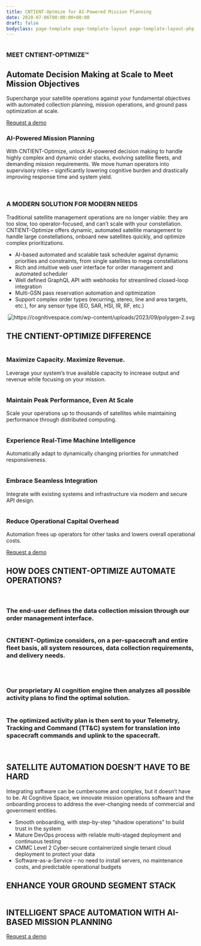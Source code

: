```yaml
---
title: CNTIENT-Optmize for AI-Powered Mission Planning
date: 2020-07-06T00:00:00+08:00
draft: false
bodyclass: page-template page-template-layout page-template-layout-php page page-id-226
---
```


<article id="post-226" class="post-226 page type-page status-publish hentry">


  <div class="entry-content">



<!-- banner start  -->
<section id="iframe_block_7f916b32f8f994e51a1e166c0550bda0" class="york-hero-banner product-only product-banner" >
      <img decoding="async" src="/wp-content/uploads/2023/09/blue-dot.svg" class="bg-img" alt="" />
    <div id="particles-js1"></div>
  <div class="container h-100">
    <div
      class="row h-100 align-items-center text-center justify-content-center"
    >
      <div class="col-lg-10 col-md-12 col-sm-12">
                  <h3 class="wow animated fadeInUp delay3">MEET CNTIENT-OPTIMIZE™</h3>
                        <h2 class="wow animated fadeInUp delay4">
          Automate Decision Making at Scale to Meet Mission Objectives        </h2>
                        <p class="wow animated fadeInUp delay5 mb-3">
          Supercharge your satellite operations against your fundamental objectives with automated collection
planning, mission operations, and ground pass optimization at scale.        </p>
                          <a href="https://www.cognitivespace.com/contact/" class="primary_btn wow animated fadeInUp delay6">Request a demo </a>
              </div>
    </div>
  </div>
</section>
<!-- banner end  -->





<!-- AI Mission start  -->
<section id="iframe_block_b7057e6b8f89cf08cac61c29e3c80f5c" class=" ai-mission"  >
  <div class="container">
    <div class="row align-items-center justify-content-center">
            <div class="col-md-7">
                <h3 class="wow animated fadeIn delay3 animate__slower">
          AI-Powered Mission Planning        </h3>
                        <p class="wow animated fadeIn delay4 animate__slower">
          With CNTIENT-Optimize, unlock AI-powered decision making to handle highly complex and dynamic order stacks, evolving satellite fleets, and demanding mission requirements. We move human operators into supervisory roles – significantly lowering cognitive burden and drastically improving response time and system yield.        </p>
              </div>
                  <div class="col-md-4">
        <img decoding="async" src="/wp-content/uploads/2023/09/AI-mission.svg" class="wow animated fadeIn delay3 animate__slower w-100" alt="" title="AI-mission" />
      </div>
          </div>
  </div>
</section>
<!-- AI Mission end  -->



<!-- A Modern Solution section start -->
<section id="iframe_block_d294a55ef6b6adab9476489f066db079" class=" modern-solution new-frontier modern-solution"  >
  <div class="container">
    <div class="row">
      <div class="col-lg-6 col-md-12">
        <div
          class="video_box position-relative wow animated fadeIn delay5 animate__slower z-3"
        >
                      <img decoding="async" src="/wp-content/uploads/2023/09/morden-solution-bg.png" class="hero-side-bg" alt="" title="morden-solution-bg">
                    <a
            data-fancybox
            class="position-relative"
            href="wp-content/uploads/2023/09/MODERN-SOLUTION.mp4"
          >
                                <img
              class="img-fluid"
              src="/wp-content/uploads/2023/09/morden-solution-1.png"
              alt=""
              title="morden-solution (1)"
            />
                      <div class="yt-button">
              <div class="request-loader">
                <span
                  ><img
                    src="/wp-content/themes/cognitive-space/assets/images/play-circle.svg"
                    class=""
                    alt=""
                /></span>
              </div>
            </div>
          </a>
        </div>
      </div>
      <div class="col-lg-6 col-md-12">
        <div class="align-center">
          <div>
                        <h3 class="small-title wow animated fadeInUp delay2">
              A MODERN SOLUTION FOR MODERN NEEDS            </h3>
                                    <p class="paragraph mb_38 wow animated fadeInUp delay4">
              Traditional satellite management operations are no longer viable: they are too slow, too operator-focused, and can’t scale with your constellation. CNTIENT-Optimize offers dynamic, automated satellite management​ to handle large constellations, onboard new satellites quickly, and optimize complex prioritizations.            </p>
                        <ul class="listing wow animated fadeInUp delay6">
                            <li><span>AI-based automated and scalable task scheduler against dynamic priorities and constraints, from single satellites to mega constellations</span></li>
                            <li><span>Rich and intuitive web user interface for order management and automated scheduler</span></li>
                            <li><span>Well defined GraphQL API with webhooks for streamlined closed-loop integration</span></li>
                            <li><span>Multi-GSN pass reservation automation and optimization</span></li>
                            <li><span>Support complex order types (recurring, stereo, line and area targets, etc.), for any sensor type (EO, SAR, HSI, IR, RF, etc.)</span></li>
                          </ul>
                      </div>
        </div>
      </div>
    </div>
  </div>
      <img decoding="async" src="/wp-content/uploads/2023/09/polygen-1.svg" class="polygen-1" alt="" title="polygen (1)" />
        <img decoding="async" src="/wp-content/uploads/2023/09/polygen-2.svg" class="polygen-2" alt="https://cognitivespace.com/wp-content/uploads/2023/09/polygen-2.svg" title="polygen-2" />
  </section>
    <!-- A Modern Solution section end -->




<!-- new frontier section start -->
<section id="iframe_block_5771a6589d03c1d3e2c966e42863d8c9" class=" new-frontier Difference" >
  <div class="container">
          <h2 class="title">THE CNTIENT-OPTIMIZE DIFFERENCE</h2>
    <div class="row justify-content-center num-counter">
                        <div class="col-lg-4 col-md-6 col-sm-12">
            <div class="single-counter wow fadeInUp delay1">
              <div>
                                  <img decoding="async" src="/wp-content/uploads/2023/09/difference1.svg" alt="" title="difference1" />
                                                  <h3>Maximize Capacity. Maximize Revenue.</h3>
                                                <p>
                  Leverage your system’s true available capacity to increase                   output and revenue while focusing on your mission.                </p>
                              </div>
            </div>
          </div>
                  <div class="col-lg-4 col-md-6 col-sm-12">
            <div class="single-counter wow fadeInUp delay2">
              <div>
                                  <img decoding="async" src="/wp-content/uploads/2023/09/difference2.svg" alt="" title="difference2" />
                                                  <h3>Maintain Peak Performance, Even At Scale</h3>
                                                <p>
                  Scale your operations up to thousands of satellites while maintaining performance through distributed computing.                </p>
                              </div>
            </div>
          </div>
                  <div class="col-lg-4 col-md-6 col-sm-12">
            <div class="single-counter wow fadeInUp delay3">
              <div>
                                  <img decoding="async" src="/wp-content/uploads/2023/09/difference3.svg" alt="" title="difference3" />
                                                  <h3>Experience Real-Time Machine Intelligence</h3>
                                                <p>
                  Automatically adapt to dynamically changing priorities for unmatched responsiveness.                </p>
                              </div>
            </div>
          </div>
                  <div class="col-lg-4 col-md-6 col-sm-12">
            <div class="single-counter wow fadeInUp delay4">
              <div>
                                  <img decoding="async" src="/wp-content/uploads/2023/09/difference4.svg" alt="" title="difference4" />
                                                  <h3>Embrace Seamless Integration</h3>
                                                <p>
                  Integrate with existing systems and infrastructure via modern and secure API design.                </p>
                              </div>
            </div>
          </div>
                  <div class="col-lg-4 col-md-6 col-sm-12">
            <div class="single-counter wow fadeInUp delay5">
              <div>
                                  <img decoding="async" src="/wp-content/uploads/2023/09/difference5.svg" alt="" title="difference5" />
                                                  <h3>Reduce Operational  Capital Overhead</h3>
                                                <p>
                  Automation frees up operators for other tasks and lowers overall operational costs.                </p>
                              </div>
            </div>
          </div>
                          <div class="col-md-12">
        <a href="https://www.cognitivespace.com/contact/" class="primary_btn wow animated fadeInUp delay6">Request a demo</a>
      </div>
          </div>
  </div>
</section>
<!-- new frontier section end -->


<!-- CNTIENT-Optimize section start  -->
<section id="iframe_block_e5bac200ce9b3c726e4a86f1f51884cf" class=" optimize"  >
    <img decoding="async" src="/wp-content/uploads/2023/09/vector2-1.svg" class="vector1" alt="" title="vector2 (1)" />
    <div class="container">
        <h2 class="title wow animated fadeUp delay2">
      HOW DOES CNTIENT-OPTIMIZE AUTOMATE OPERATIONS?    </h2>
            <img decoding="async" src="/wp-content/uploads/2023/09/vector1.svg" class="vector2" alt="" title="vector1" />
                      <div class="row left">
        <div class="col-md-6">
          <div
            class="video_box position-relative wow animated fadeIn delay5 animate__slower z-3"
          >
                          <img decoding="async" src="/wp-content/uploads/2023/09/blue-dot-1.svg" class="bg-img" alt="" title="" />
                                    <img
              src="/wp-content/uploads/2023/09/optimizebg.png"
              class="hero-side-bg"
              alt=""
              title="optimizebg"
            />
                                    <div class="position-relative">
              <img decoding="async" class="img-fluid" src="/wp-content/uploads/2023/09/optimize1-3.png" alt="" title="optimize1 (3)" />
            </div>
                      </div>
        </div>
        <div class="col-lg-5 offset-lg-1 col-md-6">
          <div class="data wow animated fadeInRight delay2">
                        <div class="number">
              <img decoding="async" src="/wp-content/uploads/2023/09/1.svg" alt="" title="1" />
            </div>
                                    <h3>
              The end-user defines the data collection mission through our order management interface.            </h3>
                      </div>
        </div>
      </div>
                                  <div class="row right">
          <div class="col-md-6">
            <div class="data wow animated fadeInLeft delay2">
                                <div class="number">
                  <img decoding="async" src="/wp-content/uploads/2023/09/2-2.png" alt="" title="2 (2)" />
                </div>
                                                <h3>
                  CNTIENT-Optimize considers, on a per-spacecraft and entire fleet basis, all system resources, data collection requirements, and delivery needs.                </h3>
                            </div>
          </div>
          <div class="col-md-6">
            <div
              class="video_box position-relative wow animated fadeIn delay5 animate__slower z-3"
            >
                              <img decoding="async" src="/wp-content/uploads/2023/09/blue-dot-1.svg" class="bg-img" alt="" title="" />
                                          <img
                src="/wp-content/uploads/2023/09/optimizebg.png"
                class="hero-side-bg"
                alt=""
                title="optimizebg"
              />
                                          <div class="position-relative">
                <img decoding="async" class="img-fluid" src="/wp-content/uploads/2023/10/optimize-2.png" alt="" title="optimize-2" />
              </div>
                          </div>
          </div>
        </div>
                        <div class="row left">
        <div class="col-md-6">
          <div
            class="video_box position-relative wow animated fadeIn delay5 animate__slower z-3"
          >
                          <img decoding="async" src="/wp-content/uploads/2023/09/blue-dot-1.svg" class="bg-img" alt="" title="" />
                                    <img
              src="/wp-content/uploads/2023/09/optimizebg.png"
              class="hero-side-bg"
              alt=""
              title="optimizebg"
            />
                                    <div class="position-relative">
              <img decoding="async" class="img-fluid" src="/wp-content/uploads/2023/09/step_3_AI_optimization-1.gif" alt="" title="step_3_AI_optimization (1)" />
            </div>
                      </div>
        </div>
        <div class="col-lg-5 offset-lg-1 col-md-6">
          <div class="data wow animated fadeInRight delay2">
                        <div class="number">
              <img decoding="async" src="/wp-content/uploads/2023/09/3.svg" alt="" title="3" />
            </div>
                                    <h3>
              Our proprietary AI cognition engine then analyzes all possible activity plans to find the optimal solution.            </h3>
                      </div>
        </div>
      </div>
                                  <div class="row right">
          <div class="col-md-6">
            <div class="data wow animated fadeInLeft delay2">
                                <div class="number">
                  <img decoding="async" src="/wp-content/uploads/2023/09/4.png" alt="" title="4" />
                </div>
                                                <h3>
                  The optimized activity plan is then sent to your Telemetry, Tracking and Command (TT&#038;C) system for translation into spacecraft commands and uplink to the spacecraft.                </h3>
                            </div>
          </div>
          <div class="col-md-6">
            <div
              class="video_box position-relative wow animated fadeIn delay5 animate__slower z-3"
            >
                              <img decoding="async" src="/wp-content/uploads/2023/09/blue-dot-1.svg" class="bg-img" alt="" title="" />
                                          <img
                src="/wp-content/uploads/2023/09/optimizebg.png"
                class="hero-side-bg"
                alt=""
                title="optimizebg"
              />
                                          <div class="position-relative">
                <img decoding="async" class="img-fluid" src="/wp-content/uploads/2023/09/optimize4.png" alt="" title="optimize4" />
              </div>
                          </div>
          </div>
        </div>
                  </div>
</section>
<!-- CNTIENT-Optimize section end  -->

<!-- new frontier section start -->
<section id="iframe_block_368562933f9d6d9cc3f2f5292e12d638" class=" s-automation new-frontier satellite"  >
  <div class="container">
    <div class="row">
      <div class="col-md-10 offset-md-1 col-sm-12">
                <h2 class="title wow animated fadeInUp">
          SATELLITE AUTOMATION DOESN’T HAVE TO BE HARD        </h2>
                        <p class="paragraph text-center mb_48 wow animated fadeInUp delay1">
          Integrating software can be cumbersome and complex, but it doesn’t have to be. At Cognitive Space, we innovate mission operations software and the onboarding process to address the ever-changing needs of commercial and government entities.        </p>
              </div>
                <div class="col-md-12 col-sm-12">
            <div class="align-center">
              <ul class="listing wow animated fadeInUp delay6 mb-5 pb-5">
                                                <li>
                  Smooth onboarding, with step-by-step “shadow operations” to build trust in the system                </li>
                                                                <li>
                  Mature DevOps process with reliable multi-staged deployment and continuous testing                </li>
                                                                <li>
                  CMMC Level 2 Cyber-secure containerized single tenant cloud deployment to protect your data                </li>
                                                                <li>
                  Software-as-a-Service &#8211; no need to install servers, no maintenance costs, and predictable operational budgets                </li>
                                              </ul>
            </div>
          </div>
      <div class="col-md-12">
                <h2 class="title wow animated fadeInUp delay7">
          ENHANCE YOUR GROUND SEGMENT STACK        </h2>
                        <img
          src="/wp-content/uploads/2023/09/Segment-stack.png"
          class="mt-4 wow animated fadeIn delay7 w-100"
          alt=""
          title="Segment-stack"
        />
              </div>
    </div>
  </div>
</section>
<!-- new frontier section end -->

<!-- cta section start -->
<section id="iframe_block_3cf80433d39a4accab212d21c09f38d7" class=" cta"  >
  <div class="container">
    <div class="row justify-content-center">
      <div class="col-lg-8 col-md-12 text-center">
                <h2 class="title wow animated fadeInUp delay3">
          INTELLIGENT SPACE AUTOMATION WITH AI-BASED MISSION PLANNING        </h2>
                        <a href="https://www.cognitivespace.com/contact/" class="primary_btn wow animated fadeInUp delay6">Request a demo</a>
              </div>
    </div>
  </div>
</section>
<!-- cta section end -->




<p></p>
  </div><!-- .entry-content -->

  </article><!-- #post-226 -->

